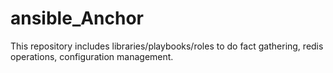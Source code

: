 # ansible_Anchor

This repository includes libraries/playbooks/roles to do fact gathering, redis operations, configuration management.
